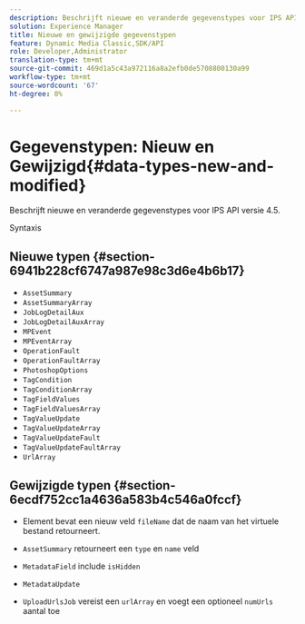 ```yaml
---
description: Beschrijft nieuwe en veranderde gegevenstypes voor IPS API versie 4.5.
solution: Experience Manager
title: Nieuwe en gewijzigde gegevenstypen
feature: Dynamic Media Classic,SDK/API
role: Developer,Administrator
translation-type: tm+mt
source-git-commit: 469d1a5c43a972116a8a2efb0de5708800130a99
workflow-type: tm+mt
source-wordcount: '67'
ht-degree: 0%

---
```



# Gegevenstypen: Nieuw en Gewijzigd{#data-types-new-and-modified}

Beschrijft nieuwe en veranderde gegevenstypes voor IPS API versie 4.5.

Syntaxis

## Nieuwe typen {#section-6941b228cf6747a987e98c3d6e4b6b17}

* `AssetSummary`
* `AssetSummaryArray`
* `JobLogDetailAux`
* `JobLogDetailAuxArray`
* `MPEvent`
* `MPEventArray`
* `OperationFault`
* `OperationFaultArray`
* `PhotoshopOptions`
* `TagCondition`
* `TagConditionArray`
* `TagFieldValues`
* `TagFieldValuesArray`
* `TagValueUpdate`
* `TagValueUpdateArray`
* `TagValueUpdateFault`
* `TagValueUpdateFaultArray`
* `UrlArray`

## Gewijzigde typen {#section-6ecdf752cc1a4636a583b4c546a0fccf}

* Element bevat een nieuw veld `fileName` dat de naam van het virtuele bestand retourneert.
* `AssetSummary` retourneert een  `type` en  `name` veld

* `MetadataField` include  `isHidden`

* `MetadataUpdate`
* `UploadUrlsJob` vereist een  `urlArray` en voegt een optioneel  `numUrls` aantal toe


